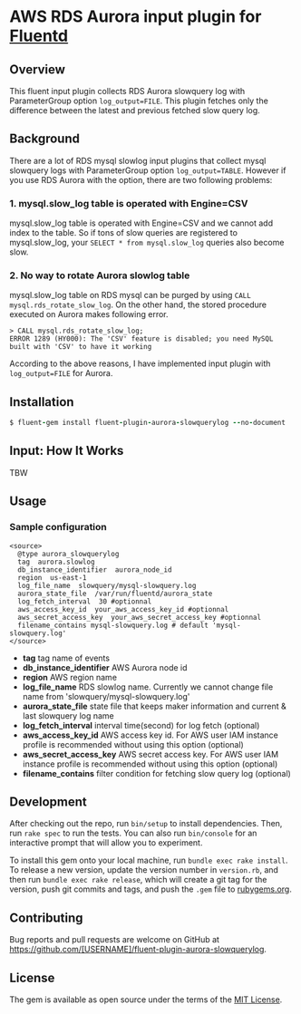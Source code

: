 # AWS RDS Aurora input plugin for [Fluentd](http://fluentd.org)

## Overview
This fluent input plugin collects RDS Aurora slowquery log with ParameterGroup option `log_output=FILE`.
This plugin fetches only the difference between the latest and previous fetched slow query log.

## Background
There are a lot of RDS mysql slowlog input plugins that collect mysql slowquery logs with ParameterGroup option `log_output=TABLE`.
However if you use RDS Aurora with the option, there are two following problems:

### 1. mysql.slow_log table is operated with Engine=CSV

mysql.slow_log table is operated with Engine=CSV and we cannot add index to the table.
So if tons of slow queries are registered to mysql.slow_log, your `SELECT * from mysql.slow_log` queries also become slow.

### 2. No way to rotate Aurora slowlog table

mysql.slow_log table on RDS mysql can be purged by using `CALL mysql.rds_rotate_slow_log`. On the other hand, the stored procedure executed on Aurora makes following error.

```
> CALL mysql.rds_rotate_slow_log;
ERROR 1289 (HY000): The 'CSV' feature is disabled; you need MySQL built with 'CSV' to have it working
```

According to the above reasons, I have implemented input plugin with `log_output=FILE` for Aurora.

## Installation

```ruby
$ fluent-gem install fluent-plugin-aurora-slowquerylog --no-document
```

## Input: How It Works
TBW

## Usage
### Sample configuration

```
<source>
  @type aurora_slowquerylog
  tag  aurora.slowlog
  db_instance_identifier  aurora_node_id
  region  us-east-1
  log_file_name  slowquery/mysql-slowquery.log
  aurora_state_file  /var/run/fluentd/aurora_state
  log_fetch_interval  30 #optionnal
  aws_access_key_id  your_aws_access_key_id #optionnal
  aws_secret_access_key  your_aws_secret_access_key #optionnal
  filename_contains mysql-slowquery.log # default 'mysql-slowquery.log'
</source>
```

* **tag** tag name of events
* **db_instance_identifier** AWS Aurora node id
* **region** AWS region name
* **log_file_name** RDS slowlog name. Currently we cannot change file name from 'slowquery/mysql-slowquery.log'
* **aurora_state_file** state file that keeps maker information and current & last slowquery log name
* **log_fetch_interval** interval time(second) for log fetch (optional)
* **aws_access_key_id** AWS access key id. For AWS user IAM instance profile is recommended without using this option (optional)
* **aws_secret_access_key** AWS secret access key. For AWS user IAM instance profile is recommended without using this option (optional)
* **filename_contains** filter condition for fetching slow query log (optional)


## Development

After checking out the repo, run `bin/setup` to install dependencies. Then, run `rake spec` to run the tests. You can also run `bin/console` for an interactive prompt that will allow you to experiment.

To install this gem onto your local machine, run `bundle exec rake install`. To release a new version, update the version number in `version.rb`, and then run `bundle exec rake release`, which will create a git tag for the version, push git commits and tags, and push the `.gem` file to [rubygems.org](https://rubygems.org).

## Contributing

Bug reports and pull requests are welcome on GitHub at https://github.com/[USERNAME]/fluent-plugin-aurora-slowquerylog.


## License

The gem is available as open source under the terms of the [MIT License](http://opensource.org/licenses/MIT).

